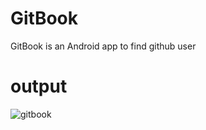 # GitBook
GitBook is an Android app to find github user
# output
![gitbook](https://github.com/Gangadhar-v/GitBook/assets/128531120/4bba127e-da28-4376-8aca-da7e1862f35e)

